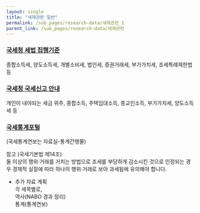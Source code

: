 ```yaml
---
layout: single
title: "세제관련 일반"
permalink: /sub_pages/research-data/세제관련_1
parent_link: /sub_pages/research-data/세제관련
---
```


### [국세청 세법 집행기준](https://taxlaw.nts.go.kr/st/USESTE002M.do)
종합소득세, 양도소득세, 개별소비세, 법인세, 증권거래세, 부가가치세, 조세특례제한법 등

### [국세청 국세신고 안내](https://www.nts.go.kr/nts/cm/cntnts/cntntsView.do?mi=2224&cntntsId=7664)
개인이 내야되는 세금 위주, 종합소득, 주택임대소득, 종교인소득, 부가가치세, 양도소득세 등

### [국세통계포털](https://tasis.nts.go.kr/websquare/websquare.html?w2xPath=/cm/index.xml)  
(국세통계연보는 자료실-통계간행물)

참고 (국세기본법 제14조) <br>
둘 이상의 행위·거래를 거치는 방법으로 조세를 부당하게 감소시킨 것으로 인정되는 경우
경제적 실질에 따라 하나의 행위·거래로 보아 과세됨에 유의해야 합니다.

* 추가 자료 계획 <br>
각 세목별로, <br>
역사(NABO 경과 정리) <br>
통계(통계연보)
